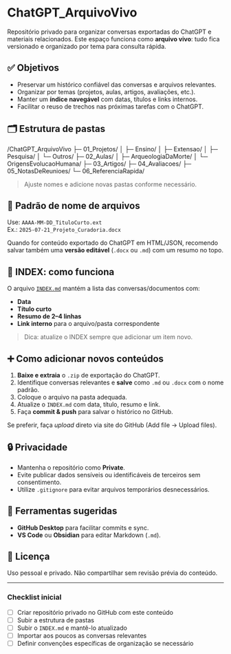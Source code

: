 # ChatGPT_ArquivoVivo
Repositório privado para organizar conversas exportadas do ChatGPT e materiais relacionados. 
Este espaço funciona como **arquivo vivo**: tudo fica versionado e organizado por tema para consulta rápida.

## ✅ Objetivos
- Preservar um histórico confiável das conversas e arquivos relevantes.
- Organizar por temas (projetos, aulas, artigos, avaliações, etc.).
- Manter um **índice navegável** com datas, títulos e links internos.
- Facilitar o reuso de trechos nas próximas tarefas com o ChatGPT.

## 🗂️ Estrutura de pastas
/ChatGPT_ArquivoVivo
├─ 01_Projetos/
│ ├─ Ensino/
│ ├─ Extensao/
│ ├─ Pesquisa/
│ └─ Outros/
├─ 02_Aulas/
│ ├─ ArqueologiaDaMorte/
│ └─ OrigensEvolucaoHumana/
├─ 03_Artigos/
├─ 04_Avaliacoes/
├─ 05_NotasDeReunioes/
└─ 06_ReferenciaRapida/

> Ajuste nomes e adicione novas pastas conforme necessário.

## 🧾 Padrão de nome de arquivos
Use: `AAAA-MM-DD_TituloCurto.ext`  
Ex.: `2025-07-21_Projeto_Curadoria.docx`

Quando for conteúdo exportado do ChatGPT em HTML/JSON, recomendo salvar também uma **versão editável** (`.docx` ou `.md`) com um resumo no topo.

## 🧭 INDEX: como funciona
O arquivo [`INDEX.md`](./INDEX.md) mantém a lista das conversas/documentos com:
- **Data**
- **Título curto**
- **Resumo de 2–4 linhas**
- **Link interno** para o arquivo/pasta correspondente

> Dica: atualize o INDEX sempre que adicionar um item novo.

## ➕ Como adicionar novos conteúdos
1. **Baixe e extraia** o `.zip` de exportação do ChatGPT.
2. Identifique conversas relevantes e **salve** como `.md` ou `.docx` com o nome padrão.
3. Coloque o arquivo na pasta adequada.
4. Atualize o `INDEX.md` com data, título, resumo e link.
5. Faça **commit & push** para salvar o histórico no GitHub.

Se preferir, faça *upload* direto via site do GitHub (Add file → Upload files).

## 🔒 Privacidade
- Mantenha o repositório como **Private**.
- Evite publicar dados sensíveis ou identificáveis de terceiros sem consentimento.
- Utilize `.gitignore` para evitar arquivos temporários desnecessários.

## 🧰 Ferramentas sugeridas
- **GitHub Desktop** para facilitar commits e sync.
- **VS Code** ou **Obsidian** para editar Markdown (`.md`).

## 📝 Licença
Uso pessoal e privado. Não compartilhar sem revisão prévia do conteúdo.

---

### Checklist inicial
- [ ] Criar repositório privado no GitHub com este conteúdo
- [ ] Subir a estrutura de pastas
- [ ] Subir o `INDEX.md` e mantê-lo atualizado
- [ ] Importar aos poucos as conversas relevantes
- [ ] Definir convenções específicas de organização se necessário
